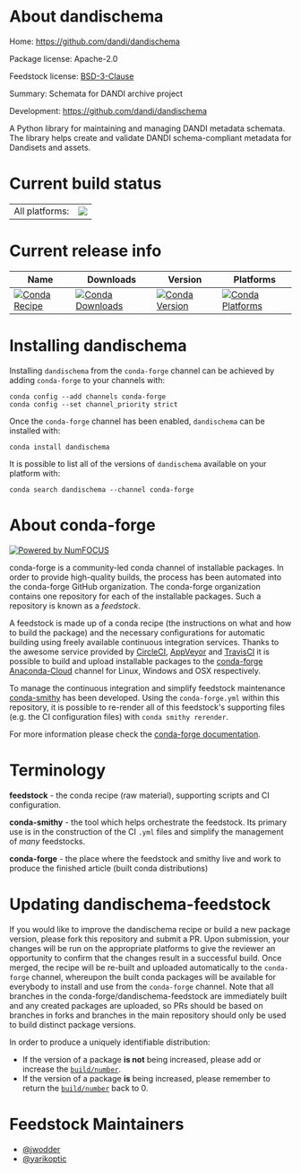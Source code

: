 About dandischema
=================

Home: https://github.com/dandi/dandischema

Package license: Apache-2.0

Feedstock license: [BSD-3-Clause](https://github.com/conda-forge/dandischema-feedstock/blob/master/LICENSE.txt)

Summary: Schemata for DANDI archive project

Development: https://github.com/dandi/dandischema

A Python library for maintaining and managing DANDI metadata schemata. The
library helps create and validate DANDI schema-compliant metadata for
Dandisets and assets.


Current build status
====================


<table><tr><td>All platforms:</td>
    <td>
      <a href="https://dev.azure.com/conda-forge/feedstock-builds/_build/latest?definitionId=12993&branchName=master">
        <img src="https://dev.azure.com/conda-forge/feedstock-builds/_apis/build/status/dandischema-feedstock?branchName=master">
      </a>
    </td>
  </tr>
</table>

Current release info
====================

| Name | Downloads | Version | Platforms |
| --- | --- | --- | --- |
| [![Conda Recipe](https://img.shields.io/badge/recipe-dandischema-green.svg)](https://anaconda.org/conda-forge/dandischema) | [![Conda Downloads](https://img.shields.io/conda/dn/conda-forge/dandischema.svg)](https://anaconda.org/conda-forge/dandischema) | [![Conda Version](https://img.shields.io/conda/vn/conda-forge/dandischema.svg)](https://anaconda.org/conda-forge/dandischema) | [![Conda Platforms](https://img.shields.io/conda/pn/conda-forge/dandischema.svg)](https://anaconda.org/conda-forge/dandischema) |

Installing dandischema
======================

Installing `dandischema` from the `conda-forge` channel can be achieved by adding `conda-forge` to your channels with:

```
conda config --add channels conda-forge
conda config --set channel_priority strict
```

Once the `conda-forge` channel has been enabled, `dandischema` can be installed with:

```
conda install dandischema
```

It is possible to list all of the versions of `dandischema` available on your platform with:

```
conda search dandischema --channel conda-forge
```


About conda-forge
=================

[![Powered by NumFOCUS](https://img.shields.io/badge/powered%20by-NumFOCUS-orange.svg?style=flat&colorA=E1523D&colorB=007D8A)](http://numfocus.org)

conda-forge is a community-led conda channel of installable packages.
In order to provide high-quality builds, the process has been automated into the
conda-forge GitHub organization. The conda-forge organization contains one repository
for each of the installable packages. Such a repository is known as a *feedstock*.

A feedstock is made up of a conda recipe (the instructions on what and how to build
the package) and the necessary configurations for automatic building using freely
available continuous integration services. Thanks to the awesome service provided by
[CircleCI](https://circleci.com/), [AppVeyor](https://www.appveyor.com/)
and [TravisCI](https://travis-ci.com/) it is possible to build and upload installable
packages to the [conda-forge](https://anaconda.org/conda-forge)
[Anaconda-Cloud](https://anaconda.org/) channel for Linux, Windows and OSX respectively.

To manage the continuous integration and simplify feedstock maintenance
[conda-smithy](https://github.com/conda-forge/conda-smithy) has been developed.
Using the ``conda-forge.yml`` within this repository, it is possible to re-render all of
this feedstock's supporting files (e.g. the CI configuration files) with ``conda smithy rerender``.

For more information please check the [conda-forge documentation](https://conda-forge.org/docs/).

Terminology
===========

**feedstock** - the conda recipe (raw material), supporting scripts and CI configuration.

**conda-smithy** - the tool which helps orchestrate the feedstock.
                   Its primary use is in the construction of the CI ``.yml`` files
                   and simplify the management of *many* feedstocks.

**conda-forge** - the place where the feedstock and smithy live and work to
                  produce the finished article (built conda distributions)


Updating dandischema-feedstock
==============================

If you would like to improve the dandischema recipe or build a new
package version, please fork this repository and submit a PR. Upon submission,
your changes will be run on the appropriate platforms to give the reviewer an
opportunity to confirm that the changes result in a successful build. Once
merged, the recipe will be re-built and uploaded automatically to the
`conda-forge` channel, whereupon the built conda packages will be available for
everybody to install and use from the `conda-forge` channel.
Note that all branches in the conda-forge/dandischema-feedstock are
immediately built and any created packages are uploaded, so PRs should be based
on branches in forks and branches in the main repository should only be used to
build distinct package versions.

In order to produce a uniquely identifiable distribution:
 * If the version of a package **is not** being increased, please add or increase
   the [``build/number``](https://docs.conda.io/projects/conda-build/en/latest/resources/define-metadata.html#build-number-and-string).
 * If the version of a package **is** being increased, please remember to return
   the [``build/number``](https://docs.conda.io/projects/conda-build/en/latest/resources/define-metadata.html#build-number-and-string)
   back to 0.

Feedstock Maintainers
=====================

* [@jwodder](https://github.com/jwodder/)
* [@yarikoptic](https://github.com/yarikoptic/)

